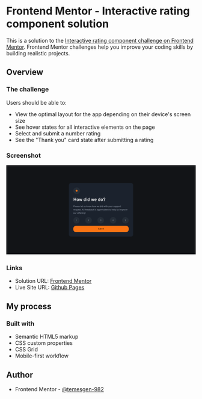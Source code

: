 # Frontend Mentor - Interactive rating component solution

This is a solution to the [Interactive rating component challenge on Frontend Mentor](https://www.frontendmentor.io/challenges/interactive-rating-component-koxpeBUmI). Frontend Mentor challenges help you improve your coding skills by building realistic projects. 

## Overview

### The challenge

Users should be able to:

- View the optimal layout for the app depending on their device's screen size
- See hover states for all interactive elements on the page
- Select and submit a number rating
- See the "Thank you" card state after submitting a rating

### Screenshot

![](assets/images//screenshot.png)

### Links

- Solution URL: [Frontend Mentor](https://www.frontendmentor.io/solutions/interactive-rating-component-RgMnFMBY6E)
- Live Site URL: [Github Pages](https://temesgen-982.github.io/interactive-rating-component/)

## My process

### Built with

- Semantic HTML5 markup
- CSS custom properties
- CSS Grid
- Mobile-first workflow

## Author

- Frontend Mentor - [@temesgen-982](https://www.frontendmentor.io/profile/temesgen-982)